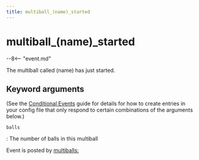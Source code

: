 ```yaml
---
title: multiball_(name)_started
---
```


# multiball_(name)_started


--8<-- "event.md"

The multiball called (name) has just started.

## Keyword arguments

(See the [Conditional Events](overview/conditional.md)
guide for details for how to create entries in your config file that
only respond to certain combinations of the arguments below.)

`balls`

:   The number of balls in this multiball

Event is posted by [multiballs:](../config/multiballs.md)

